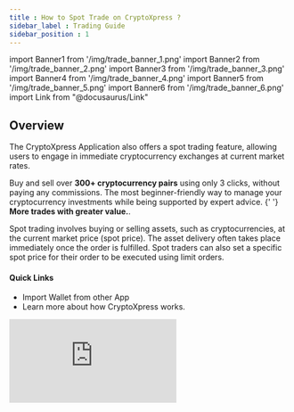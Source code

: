 ```yaml
---
title : How to Spot Trade on CryptoXpress ?
sidebar_label : Trading Guide
sidebar_position : 1
---
```


<!-- IMPORT -->
import Banner1 from '/img/trade_banner_1.png'
import Banner2 from '/img/trade_banner_2.png'
import Banner3 from '/img/trade_banner_3.png'
import Banner4 from '/img/trade_banner_4.png'
import Banner5 from '/img/trade_banner_5.png'
import Banner6 from '/img/trade_banner_6.png'
import Link from "@docusaurus/Link"

<!-- BODY -->

## Overview

<div className="overview-header">
  <div>
    <p>
      The CryptoXpress Application also offers a spot trading feature, allowing users to engage in immediate cryptocurrency exchanges at current market rates. 
    </p>
    <p>
      Buy and sell over <b>300+ cryptocurrency pairs</b> using only 3 clicks, without paying any commissions. The most beginner-friendly way to manage your cryptocurrency investments while being supported by expert advice. {' '}
      <b>More trades with greater value.</b>.
    </p>
    <p>
      Spot trading involves buying or selling assets, such as cryptocurrencies, at the current market price (spot price). The asset delivery often takes place immediately once the order is fulfilled. Spot traders can also set a specific spot price for their order to be executed using limit orders.
    </p>
    <h4>Quick Links</h4>
    <ul>
      <li>
        <Link to="/latest/basics/getting_started/import_wallet">
          Import Wallet from other App
        </Link>
      </li>
      <li>
         <Link to="/latest/basics/getting_started/overview">Learn more about how CryptoXpress works.</Link>
      </li>
    </ul>
  </div>
  <iframe
    src="https://www.youtube.com/embed/t5Wu36IWCQs?si=jZOON2I3oqpXZWZB"
    frameBorder="0"
    allow="accelerometer; autoplay; encrypted-media; gyroscope; picture-in-picture"
    allowFullScreen />
</div>

## Spot trading on the CryptoXpress App: A step-by-step guide

1. Log on to **CryptoXpress App** and go to **Trade** and **Select Coin** pair you want to trade in.

<center>
<img src={Banner1} width="270" />
</center>

:::tip What are trading pairs ?
Trading pairs are assets that can be traded for each other on an exchange. A trading pair consists of a base asset and a quote asset. The base asset refers to the first cryptocurrency in the pair, the one you're buying or selling. The quote asset refers to the second cryptocurrency, in which prices are quoted.
:::

2. After Selecting Coin Pair, Now select the **Spot Trading** Option 

<center>
<img src={Banner2} width="270" />
</center>

3. Now in the Coin Details page Tap on the **BUY** Button

<center>
<img src={Banner3} width="270" />
</center>

4. In the Buy page select and enter the amount which will be used.

<center>
<img src={Banner4} width="270" />
</center>

5. In the Preview Section, Confirm the **order amount** as after this action would **not be reversible.**Then Tap on **Submit Trade** Button in order to process the **Trade.**

<center>
<img src={Banner5} width="270" />
</center>

6. Now, You'll recieve the confirmation of your order being processed.

<center>
<img src={Banner6} width="270" />
</center>